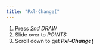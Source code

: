 ```yaml
---
title: "Pxl-Change("
---
```


1. Press *2nd DRAW*
2. Slide over to *POINTS*
3. Scroll down to get ***Pxl-Change(***
